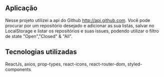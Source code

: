 ## Aplicação

Nesse projeto utilizei a api do Github http://api.github.com. Você pode procurar por um repositório desejado e adicionar as sua listas, salvar no LocalStorage e listar os repositórios e suas issues, podendo utilizar o filtro de state "Open","Closed" & "All".

## Tecnologias utilizadas
ReactJs,
axios,
prop-types,
react-icons,
react-router-dom,
styled-components

